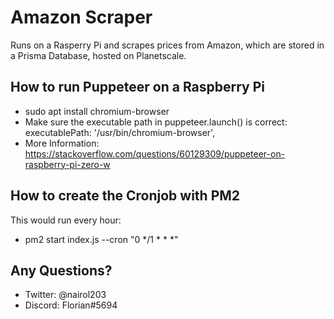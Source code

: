 # Amazon Scraper

Runs on a Rasperry Pi and scrapes prices from Amazon, which are stored in a Prisma Database, hosted on Planetscale.

## How to run Puppeteer on a Raspberry Pi

-   sudo apt install chromium-browser
-   Make sure the executable path in puppeteer.launch() is correct: executablePath: '/usr/bin/chromium-browser',
-   More Information: https://stackoverflow.com/questions/60129309/puppeteer-on-raspberry-pi-zero-w

## How to create the Cronjob with PM2

This would run every hour:

-   pm2 start index.js --cron "0 */1 * * *"

## Any Questions?

-   Twitter: @nairol203
-   Discord: Florian#5694
